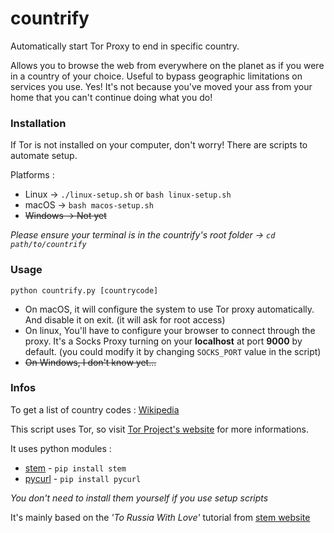 # countrify
Automatically start Tor Proxy to end in specific country.

Allows you to browse the web from everywhere on the planet as if you were in a country of your choice.
Useful to bypass geographic limitations on services you use.
Yes! It's not because you've moved your ass from your home that you can't continue doing what you do!

### Installation
If Tor is not installed on your computer, don't worry!
There are scripts to automate setup.

Platforms :
+ Linux -> `./linux-setup.sh` or `bash linux-setup.sh`
+ macOS -> `bash macos-setup.sh`
+ ~~Windows -> Not yet~~

*Please ensure your terminal is in the countrify's root folder -> `cd path/to/countrify`*


### Usage
`python countrify.py [countrycode]`

+ On macOS, it will configure the system to use Tor proxy automatically. And disable it on exit. (it will ask for root access)
+ On linux, You'll have to configure your browser to connect through the proxy.
It's a Socks Proxy turning on your **localhost** at port **9000** by default.
(you could modify it by changing `SOCKS_PORT` value in the script)
+ ~~On Windows, I don't know yet...~~


### Infos
To get a list of country codes :  [Wikipedia](http://en.wikipedia.org/wiki/ISO_3166-1_alpha-2#Officially_assigned_code_elements "ISO_3166-1_alpha - Country Codes")

This script uses Tor, so visit [Tor Project's website](https://www.torproject.org "Tor Project") for more informations.

It uses python modules :
+ [stem] - `pip install stem`
+ [pycurl] - `pip install pycurl`

*You don't need to install them yourself if you use setup scripts*

It's mainly based on the *'To Russia With Love'* tutorial from [stem website](https://stem.torproject.org/tutorials/to_russia_with_love.html "To Russia With Love")

[stem]: https://stem.torproject.org "Stem website"
[pycurl]: http://pycurl.io/ "PycURL's website"
